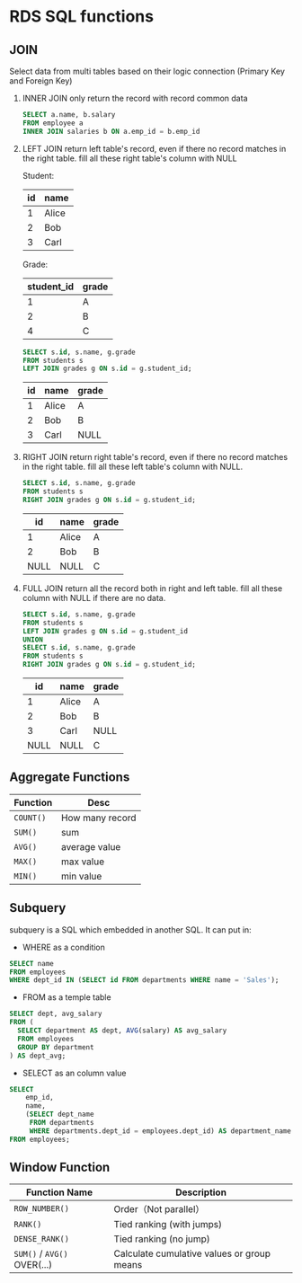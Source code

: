 # RDS SQL functions

## JOIN
Select data from multi tables based on their logic connection (Primary Key and Foreign Key)

1. INNER JOIN
    only return the record with record common data

    ```sql
    SELECT a.name, b.salary
    FROM employee a 
    INNER JOIN salaries b ON a.emp_id = b.emp_id
    ```

2. LEFT JOIN
    return left table's record, even if there no record matches in the right table. fill all these right table's column with NULL

    

    Student:

    | id | name  |
    | -- | ----- |
    | 1  | Alice |
    | 2  | Bob   |
    | 3  | Carl  |

    Grade:

    | student_id | grade |
    | ----------- | ----- |
    | 1           | A     |
    | 2           | B     |
    | 4           | C     |

    ```sql
    SELECT s.id, s.name, g.grade
    FROM students s
    LEFT JOIN grades g ON s.id = g.student_id;
    ```

    | id | name  | grade |
    | -- | ----- | ----- |
    | 1  | Alice | A     |
    | 2  | Bob   | B     |
    | 3  | Carl  | NULL  |



3. RIGHT JOIN
    return right table's record, even if there no record matches in the right table. fill all these left table's column with NULL.

    ```sql
    SELECT s.id, s.name, g.grade
    FROM students s
    RIGHT JOIN grades g ON s.id = g.student_id;
    ```

    | id   | name  | grade |
    | ---- | ----- | ----- |
    | 1    | Alice | A     |
    | 2    | Bob   | B     |
    | NULL | NULL  | C     |

4. FULL JOIN
    return all the record both in right and left table. fill all these column with NULL if there are no data.

    ```sql
    SELECT s.id, s.name, g.grade
    FROM students s
    LEFT JOIN grades g ON s.id = g.student_id
    UNION
    SELECT s.id, s.name, g.grade
    FROM students s
    RIGHT JOIN grades g ON s.id = g.student_id;
    ```

    | id   | name  | grade |
    | ---- | ----- | ----- |
    | 1    | Alice | A     |
    | 2    | Bob   | B     |
    | 3    | Carl  | NULL  |
    | NULL | NULL  | C     |

## Aggregate Functions

| Function        | Desc   |
| --------- | ---- |
| `COUNT()` | How many record |
| `SUM()`   | sum   |
| `AVG()`   | average value  |
| `MAX()`   | max value  |
| `MIN()`   | min value  |

## Subquery

subquery is a SQL which embedded in another SQL. It can put in:

* WHERE as a condition

```sql
SELECT name
FROM employees
WHERE dept_id IN (SELECT id FROM departments WHERE name = 'Sales');
```

* FROM as a temple table

```sql
SELECT dept, avg_salary
FROM (
  SELECT department AS dept, AVG(salary) AS avg_salary
  FROM employees
  GROUP BY department
) AS dept_avg;
```

* SELECT as an column value

```sql
SELECT 
    emp_id,
    name,
    (SELECT dept_name 
     FROM departments 
     WHERE departments.dept_id = employees.dept_id) AS department_name
FROM employees;
```

## Window Function

| Function Name                         | Description         |
| --------------------------- | ---------- |
| `ROW_NUMBER()`              | Order（Not parallel）  |
| `RANK()`                    | Tied ranking (with jumps)  |
| `DENSE_RANK()`              | Tied ranking (no jump)  |
| `SUM()` / `AVG()` OVER(...) | Calculate cumulative values ​​or group means |
